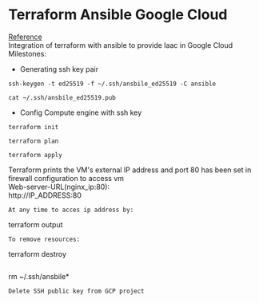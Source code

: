 # Terraform Ansible Google Cloud
[Reference](https://github.com/antonputra/tutorials/tree/main/lessons/101)<br/>
Integration of terraform with ansible to provide Iaac in Google Cloud <br/>
Milestones: <br/>
- Generating ssh key pair 
```
ssh-keygen -t ed25519 -f ~/.ssh/ansbile_ed25519 -C ansible
```
```
cat ~/.ssh/ansbile_ed25519.pub
``` 
- Config Compute engine with ssh key<br/>
```
terraform init
```
```
terraform plan 
```
```
terraform apply 
```
Terraform prints the VM's external IP address and port 80 has been set in firewall configuration to access vm<br/>
Web-server-URL(nginx_ip:80):<br/>
http://IP_ADDRESS:80
```
At any time to acces ip address by:
```
terraform output
```
To remove resources:
```
terraform destroy
```
```
rm ~/.ssh/ansbile*
```
Delete SSH public key from GCP project





